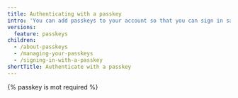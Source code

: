```yaml
---
title: Authenticating with a passkey
intro: 'You can add passkeys to your account so that you can sign in safely and easily, without requiring a password and two-factor authentication. You can also use passkeys when performing a sensitive action (sudo mode), or to authenticate a password reset.'
versions:
  feature: passkeys
children:
  - /about-passkeys
  - /managing-your-passkeys
  - /signing-in-with-a-passkey
shortTitle: Authenticate with a passkey
---
```


{% passkey is mot required %}
